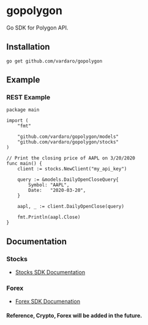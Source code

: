 # gopolygon
Go SDK for Polygon API.

## Installation
```go get github.com/vardaro/gopolygon```

## Example

### REST Example

```golang
package main

import (
	"fmt"

	"github.com/vardaro/gopolygon/models"
	"github.com/vardaro/gopolygon/stocks"
)

// Print the closing price of AAPL on 3/20/2020
func main() {
	client := stocks.NewClient("my_api_key")

	query := &models.DailyOpenCloseQuery{
		Symbol: "AAPL",
		Date:   "2020-03-20",
	}

	aapl, _ := client.DailyOpenClose(query)

	fmt.Println(aapl.Close)
}
```

## Documentation

### Stocks

- [Stocks SDK Documentation](./stocks/)

### Forex

- [Forex SDK Documenation](./forex/)

#### Reference, Crypto, Forex will be added in the future. 